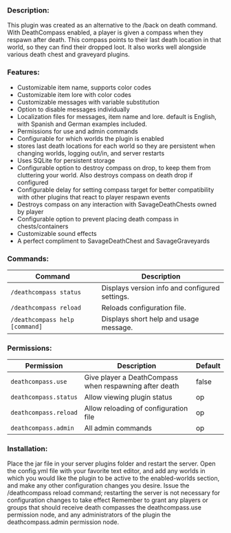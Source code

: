 ### Description:

This plugin was created as an alternative to the /back on death command. With DeathCompass enabled, a player is given a compass when they respawn after death. This compass points to their last death location in that world, so they can find their dropped loot. It also works well alongside various death chest and graveyard plugins.

### Features:

* Customizable item name, supports color codes
* Customizable item lore with color codes
* Customizable messages with variable substitution
* Option to disable messages individually
* Localization files for messages, item name and lore. default is English, with Spanish and German examples included.
* Permissions for use and admin commands
* Configurable for which worlds the plugin is enabled
* stores last death locations for each world so they are persistent when changing worlds, logging out/in, and server restarts
* Uses SQLite for persistent storage
* Configurable option to destroy compass on drop, to keep them from cluttering your world. Also destroys compass on death drop if configured
* Configurable delay for setting compass target for better compatibility with other plugins that react to player respawn events
* Destroys compass on any interaction with SavageDeathChests owned by player
* Configurable option to prevent placing death compass in chests/containers
* Customizable sound effects
* A perfect compliment to SavageDeathChest and SavageGraveyards

### Commands:

Command | Description
------- | -----------
`/deathcompass status` | Displays version info and configured settings.
`/deathcompass reload` | Reloads configuration file.
`/deathcompass help [command]` | Displays short help and usage message.

### Permissions:

Permission | Description | Default
---------- | ----------- | -------
`deathcompass.use` | Give player a DeathCompass when respawning after death | false
`deathcompass.status` | Allow viewing plugin status | op
`deathcompass.reload` | Allow reloading of configuration file	| op
`deathcompass.admin` | All admin commands | op

### Installation:

Place the jar file in your server plugins folder and restart the server.
Open the config.yml file with your favorite text editor, and add any worlds in which you would like the plugin to be active to the enabled-worlds section, and make any other configuration changes you desire.
Issue the /deathcompass reload command; restarting the server is not necessary for configuration changes to take effect
Remember to grant any players or groups that should receive death compasses the deathcompass.use permission node, and any administrators of the plugin the deathcompass.admin permission node.
